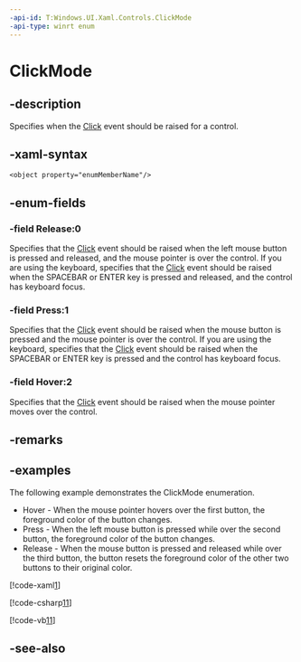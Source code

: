 ```yaml
---
-api-id: T:Windows.UI.Xaml.Controls.ClickMode
-api-type: winrt enum
---
```


<!-- Enumeration syntax
public enum Windows.UI.Xaml.Controls.ClickMode : int
-->

# ClickMode

## -description
Specifies when the [Click](../windows.ui.xaml.controls.primitives/buttonbase_click.md) event should be raised for a control.


## -xaml-syntax
```xaml
<object property="enumMemberName"/>
```


## -enum-fields
### -field Release:0
Specifies that the [Click](../windows.ui.xaml.controls.primitives/buttonbase_click.md) event should be raised when the left mouse button is pressed and released, and the mouse pointer is over the control. If you are using the keyboard, specifies that the [Click](../windows.ui.xaml.controls.primitives/buttonbase_click.md) event should be raised when the SPACEBAR or ENTER key is pressed and released, and the control has keyboard focus.

### -field Press:1
Specifies that the [Click](../windows.ui.xaml.controls.primitives/buttonbase_click.md) event should be raised when the mouse button is pressed and the mouse pointer is over the control. If you are using the keyboard, specifies that the [Click](../windows.ui.xaml.controls.primitives/buttonbase_click.md) event should be raised when the SPACEBAR or ENTER key is pressed and the control has keyboard focus.

### -field Hover:2
Specifies that the [Click](../windows.ui.xaml.controls.primitives/buttonbase_click.md) event should be raised when the mouse pointer moves over the control.


## -remarks

## -examples
The following example demonstrates the ClickMode enumeration.


+ Hover - When the mouse pointer hovers over the first button, the foreground color of the button changes.
+ Press - When the left mouse button is pressed while over the second button, the foreground color of the button changes.
+ Release - When the mouse button is pressed and released while over the third button, the button resets the foreground color of the other two buttons to their original color.




[!code-xaml[1](../windows.ui.xaml.data/code/System.Windows.Controls.ButtonClickModeSL/csharp/Page.xaml#Snippet1)]


[!code-csharp[11](../windows.ui.xaml.data/code/System.Windows.Controls.ButtonClickModeSL/csharp/Page.xaml.cs#Snippet11)]

[!code-vb[11](../windows.ui.xaml.data/code/System.Windows.Controls.ButtonClickModeSL/vbnet/Page.xaml.vb#Snippet11)]

## -see-also
